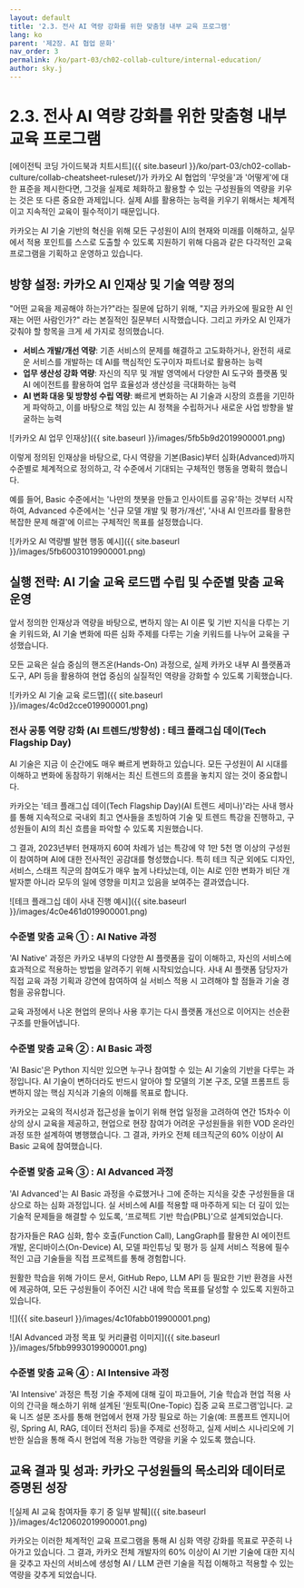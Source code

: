```yaml
---
layout: default
title: '2.3. 전사 AI 역량 강화를 위한 맞춤형 내부 교육 프로그램'
lang: ko
parent: '제2장. AI 협업 문화'
nav_order: 3
permalink: /ko/part-03/ch02-collab-culture/internal-education/
author: sky.j
---
```


# 2.3. 전사 AI 역량 강화를 위한 맞춤형 내부 교육 프로그램

[에이전틱 코딩 가이드북과 치트시트]({{ site.baseurl }}/ko/part-03/ch02-collab-culture/collab-cheatsheet-ruleset/)가 카카오 AI 협업의 '무엇을'과 '어떻게'에 대한 표준을 제시한다면, 그것을 실제로 체화하고 활용할 수 있는 구성원들의 역량을 키우는 것은 또 다른 중요한 과제입니다. 실제 AI를 활용하는 능력을 키우기 위해서는 체계적이고 지속적인 교육이 필수적이기 때문입니다. 

카카오는 AI 기술 기반의 혁신을 위해 모든 구성원이 AI의 현재와 미래를 이해하고, 실무에서 적용 포인트를 스스로 도출할 수 있도록 지원하기 위해 다음과 같은 다각적인 교육 프로그램을 기획하고 운영하고 있습니다.

## 방향 설정: 카카오 AI 인재상 및 기술 역량 정의

"어떤 교육을 제공해야 하는가?"라는 질문에 답하기 위해, "지금 카카오에 필요한 AI 인재는 어떤 사람인가?" 라는 본질적인 질문부터 시작했습니다. 그리고 카카오 AI 인재가 갖춰야 할 항목을 크게 세 가지로 정의했습니다.

- **서비스 개발/개선 역량**: 기존 서비스의 문제를 해결하고 고도화하거나, 완전히 새로운 서비스를 개발하는 데 AI를 핵심적인 도구이자 파트너로 활용하는 능력
- **업무 생산성 강화 역량**: 자신의 직무 및 개발 영역에서 다양한 AI 도구와 플랫폼 및 AI 에이전트를 활용하여 업무 효율성과 생산성을 극대화하는 능력
- **AI 변화 대응 및 방향성 수립 역량**: 빠르게 변화하는 AI 기술과 시장의 흐름을 기민하게 파악하고, 이를 바탕으로 책임 있는 AI 정책을 수립하거나 새로운 사업 방향을 발굴하는 능력

![카카오 AI 업무 인재상]({{ site.baseurl }}/images/5fb5b9d2019900001.png)

이렇게 정의된 인재상을 바탕으로, 다시 역량을 기본(Basic)부터 심화(Advanced)까지 수준별로 체계적으로 정의하고, 각 수준에서 기대되는 구체적인 행동을 명확히 했습니다. 

예를 들어, Basic 수준에서는 '나만의 챗봇을 만들고 인사이트를 공유'하는 것부터 시작하여, Advanced 수준에서는 '신규 모델 개발 및 평가/개선', '사내 AI 인프라를 활용한 복잡한 문제 해결'에 이르는 구체적인 목표를 설정했습니다. 

![카카오 AI 역량별 발현 행동 예시]({{ site.baseurl }}/images/5fb60031019900001.png)

## 실행 전략: AI 기술 교육 로드맵 수립 및 수준별 맞춤 교육 운영

앞서 정의한 인재상과 역량을 바탕으로, 변하지 않는 AI 이론 및 기반 지식을 다루는 기술 키워드와, AI 기술 변화에 따른 심화 주제를 다루는 기술 키워드를 나누어 교육을 구성했습니다. 

모든 교육은 실습 중심의 핸즈온(Hands-On) 과정으로, 실제 카카오 내부 AI 플랫폼과 도구, API 등을 활용하여 현업 중심의 실질적인 역량을 강화할 수 있도록 기획했습니다.

![카카오 AI 기술 교육 로드맵]({{ site.baseurl }}/images/4c0d2cce019900001.png)

### 전사 공통 역량 강화 (AI 트렌드/방향성) : 테크 플래그십 데이(Tech Flagship Day)

AI 기술은 지금 이 순간에도 매우 빠르게 변화하고 있습니다. 모든 구성원이 AI 시대를 이해하고 변화에 동참하기 위해서는 최신 트렌드의 흐름을 놓치지 않는 것이 중요합니다. 

카카오는 '테크 플래그십 데이(Tech Flagship Day)(AI 트렌드 세미나)'라는 사내 행사를 통해 지속적으로 국내외 최고 연사들을 초빙하여 기술 및 트렌드 특강을 진행하고, 구성원들이 AI의 최신 흐름을 파악할 수 있도록 지원했습니다. 

그 결과, 2023년부터 현재까지 60여 차례가 넘는 특강에 약 1만 5천 명 이상의 구성원이 참여하며 AI에 대한 전사적인 공감대를 형성했습니다. 특히 테크 직군 외에도 디자인, 서비스, 스태프 직군의 참여도가 매우 높게 나타났는데, 이는 AI로 인한 변화가 비단 개발자뿐 아니라 모두의 일에 영향을 미치고 있음을 보여주는 결과였습니다.

![테크 플래그십 데이 사내 진행 예시]({{ site.baseurl }}/images/4c0e461d019900001.png)

### 수준별 맞춤 교육 ① : AI Native 과정 

'AI Native' 과정은 카카오 내부의 다양한 AI 플랫폼을 깊이 이해하고, 자신의 서비스에 효과적으로 적용하는 방법을 알려주기 위해 시작되었습니다. 사내 AI 플랫폼 담당자가 직접 교육 과정 기획과 강연에 참여하여 실 서비스 적용 시 고려해야 할 점들과 기술 경험을 공유합니다. 

교육 과정에서 나온 현업의 문의나 사용 후기는 다시 플랫폼 개선으로 이어지는 선순환 구조를 만들어냅니다.

### 수준별 맞춤 교육 ② : AI Basic 과정 

'AI Basic'은 Python 지식만 있으면 누구나 참여할 수 있는 AI 기술의 기반을 다루는 과정입니다. AI 기술이 변하더라도 반드시 알아야 할 모델의 기본 구조, 모델 프롬프트 등 변하지 않는 핵심 지식과 기술의 이해를 목표로 합니다. 

카카오는 교육의 적시성과 접근성을 높이기 위해 현업 일정을 고려하여 연간 15차수 이상의 상시 교육을 제공하고, 현업으로 현장 참여가 어려운 구성원들을 위한 VOD 온라인 과정 또한 설계하여 병행했습니다. 그 결과, 카카오 전체 테크직군의 60% 이상이 AI Basic 교육에 참여했습니다.

### 수준별 맞춤 교육 ③ : AI Advanced 과정 

'AI Advanced'는 AI Basic 과정을 수료했거나 그에 준하는 지식을 갖춘 구성원들을 대상으로 하는 심화 과정입니다. 실 서비스에 AI를 적용할 때 마주하게 되는 더 깊이 있는 기술적 문제들을 해결할 수 있도록, ‘프로젝트 기반 학습(PBL)’으로 설계되었습니다. 

참가자들은 RAG 심화, 함수 호출(Function Call), LangGraph를 활용한 AI 에이전트 개발, 온디바이스(On-Device) AI, 모델 파인튜닝 및 평가 등 실제 서비스 적용에 필수적인 고급 기술들을 직접 프로젝트를 통해 경험합니다. 

원활한 학습을 위해 가이드 문서, GitHub Repo, LLM API 등 필요한 기반 환경을 사전에 제공하여, 모든 구성원들이 주어진 시간 내에 학습 목표를 달성할 수 있도록 지원하고 있습니다.

![]({{ site.baseurl }}/images/4c10fabb019900001.png)

![AI Advanced 과정 목표 및 커리큘럼 이미지]({{ site.baseurl }}/images/5fbb9993019900001.png)

### 수준별 맞춤 교육 ④ : AI Intensive 과정 

'AI Intensive' 과정은 특정 기술 주제에 대해 깊이 파고들어, 기술 학습과 현업 적용 사이의 간극을 해소하기 위해 설계된 ‘원토픽(One-Topic) 집중 교육 프로그램’입니다. 교육 니즈 설문 조사를 통해 현업에서 현재 가장 필요로 하는 기술(예: 프롬프트 엔지니어링, Spring AI, RAG, 데이터 전처리 등)을 주제로 선정하고, 실제 서비스 시나리오에 기반한 실습을 통해 즉시 현업에 적용 가능한 역량을 키울 수 있도록 했습니다.

## 교육 결과 및 성과: 카카오 구성원들의 목소리와 데이터로 증명된 성장

![실제 AI 교육 참여자들 후기 중 일부 발췌]({{ site.baseurl }}/images/4c120602019900001.png)

카카오는 이러한 체계적인 교육 프로그램을 통해 AI 심화 역량 강화를 목표로 꾸준히 나아가고 있습니다. 그 결과, 카카오 전체 개발자의 60% 이상이 AI 기반 기술에 대한 지식을 갖추고 자신의 서비스에 생성형 AI / LLM 관련 기술을 직접 이해하고 적용할 수 있는 역량을 갖추게 되었습니다.

